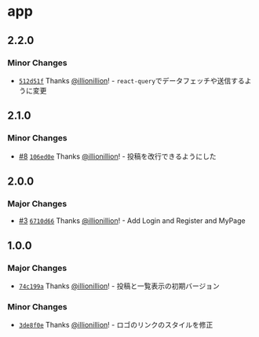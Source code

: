 # app

## 2.2.0

### Minor Changes

- [`512d51f`](https://github.com/illionillion/react-express-bbs/commit/512d51f1edc090d8fa36a4fc12188faf14f7b5f7) Thanks [@illionillion](https://github.com/illionillion)! - `react-query`でデータフェッチや送信するように変更

## 2.1.0

### Minor Changes

- [#8](https://github.com/illionillion/react-express-bbs/pull/8) [`106ed0e`](https://github.com/illionillion/react-express-bbs/commit/106ed0e8f6901467218b957f0e515deed008cbf9) Thanks [@illionillion](https://github.com/illionillion)! - 投稿を改行できるようにした

## 2.0.0

### Major Changes

- [#3](https://github.com/illionillion/react-express-bbs/pull/3) [`6710d66`](https://github.com/illionillion/react-express-bbs/commit/6710d6658cbb16889cf4602a19c715f9722bd794) Thanks [@illionillion](https://github.com/illionillion)! - Add Login and Register and MyPage

## 1.0.0

### Major Changes

- [`74c199a`](https://github.com/illionillion/react-express-bbs/commit/74c199a0a39f531e376cd905b6262d099fc0549b) Thanks [@illionillion](https://github.com/illionillion)! - 投稿と一覧表示の初期バージョン

### Minor Changes

- [`3de8f0e`](https://github.com/illionillion/react-express-bbs/commit/3de8f0e4885aa97faf780ecb9a2f90f852cd82bf) Thanks [@illionillion](https://github.com/illionillion)! - ロゴのリンクのスタイルを修正

